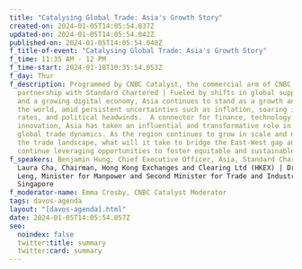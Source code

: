 ```yaml
---
title: "Catalysing Global Trade: Asia's Growth Story"
created-on: 2024-01-05T14:05:54.037Z
updated-on: 2024-01-05T14:05:54.042Z
published-on: 2024-01-05T14:05:54.048Z
f_title-of-event: "Catalysing Global Trade: Asia's Growth Story"
f_time: 11:35 AM - 12 PM
f_time-start: 2024-01-18T10:35:54.053Z
f_day: Thur
f_description: Programmed by CNBC Catalyst, the commercial arm of CNBC, in
  partnership with Standard Chartered | Fueled by shifts in global supply chains
  and a growing digital economy, Asia continues to stand as a growth anchor for
  the world, amid persistent uncertainties such as inflation, soaring interest
  rates, and political headwinds.  A connector for finance, technology and
  innovation, Asia has taken an influential and transformative role in shaping
  global trade dynamics. As the region continues to grow in scale and navigate
  the trade landscape, what will it take to bridge the East-West gap and
  continue leveraging opportunities to foster equitable and sustainable growth?
f_speakers: Benjamin Hung, Chief Executive Officer, Asia, Standard Chartered |
  Laura Cha, Chairman, Hong Kong Exchanges and Clearing Ltd (HKEX) | Dr. Tan See
  Leng, Minister for Manpower and Second Minister for Trade and Industry,
  Singapore
f_moderator-name: Emma Crosby, CNBC Catalyst Moderator
tags: davos-agenda
layout: "[davos-agenda].html"
date: 2024-01-05T14:05:54.057Z
seo:
  noindex: false
  twitter:title: summary
  twitter:card: summary
---
```

